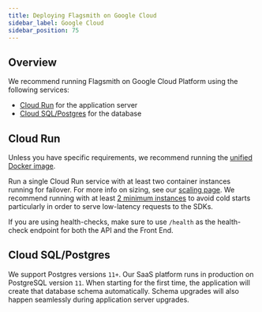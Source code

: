 ```yaml
---
title: Deploying Flagsmith on Google Cloud
sidebar_label: Google Cloud
sidebar_position: 75
---
```


## Overview

We recommend running Flagsmith on Google Cloud Platform using the following services:

- [Cloud Run](https://cloud.google.com/run) for the application server
- [Cloud SQL/Postgres](https://cloud.google.com/sql/postgresql) for the database

## Cloud Run

Unless you have specific requirements, we recommend running the
[unified Docker image](https://hub.docker.com/repository/docker/flagsmith/flagsmith).

Run a single Cloud Run service with at least two container instances running for failover. For more info on sizing, see
our [scaling page](/deployment/sizing-and-scaling). We recommend running with at least
[2 minimum instances](https://cloud.google.com/run/docs/configuring/min-instances) to avoid cold starts particularly in
order to serve low-latency requests to the SDKs.

If you are using health-checks, make sure to use `/health` as the health-check endpoint for both the API and the Front
End.

## Cloud SQL/Postgres

We support Postgres versions `11+`. Our SaaS platform runs in production on PostgreSQL version `11`. When starting for
the first time, the application will create that database schema automatically. Schema upgrades will also happen
seamlessly during application server upgrades.
